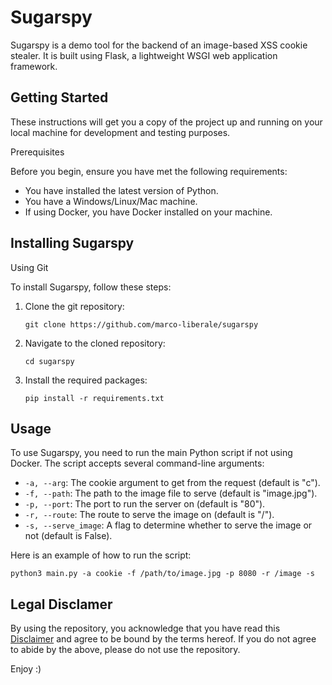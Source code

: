 # Sugarspy

Sugarspy is a demo tool for the backend of an image-based XSS cookie stealer. It is built using Flask, a lightweight WSGI web application framework.

## Getting Started

These instructions will get you a copy of the project up and running on your local machine for development and testing purposes.

Prerequisites

Before you begin, ensure you have met the following requirements:

- You have installed the latest version of Python.
- You have a Windows/Linux/Mac machine.
- If using Docker, you have Docker installed on your machine.

## Installing Sugarspy

Using Git

To install Sugarspy, follow these steps:

1. Clone the git repository:
   ```
   git clone https://github.com/marco-liberale/sugarspy
   ```
3. Navigate to the cloned repository:
   ```
   cd sugarspy
   ```
5. Install the required packages:
   ```
   pip install -r requirements.txt
   ```


## Usage

To use Sugarspy, you need to run the main Python script if not using Docker. The script accepts several command-line arguments:

- `-a, --arg`: The cookie argument to get from the request (default is "c").
- `-f, --path`: The path to the image file to serve (default is "image.jpg").
- `-p, --port`: The port to run the server on (default is "80").
- `-r, --route`: The route to serve the image on (default is "/").
- `-s, --serve_image`: A flag to determine whether to serve the image or not (default is False).

Here is an example of how to run the script:
```
python3 main.py -a cookie -f /path/to/image.jpg -p 8080 -r /image -s
```
## Legal Disclamer
By using the repository, you acknowledge that you have read this [Disclaimer](https://github.com/marco-liberale/sugarspy/blob/main/legal_disclamer.md) and agree to be bound by the terms hereof.
If you do not agree to abide by the above, please do not use the repository.

Enjoy :)

